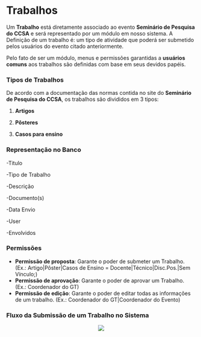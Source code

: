 # Trabalhos

Um **Trabalho** está diretamente associado ao evento **Seminário de Pesquisa do CCSA** e será representado por um módulo em
nosso sistema. A Definição de um trabalho é: um tipo de atividade que poderá ser submetido pelos usuários do evento citado
anteriormente.

Pelo fato de ser um módulo, menus e permissões garantidas a **usuários comuns** aos trabalhos são definidas com base em seus 
devidos papéis.

### Tipos de Trabalhos

De acordo com a documentação das normas contida no site do **Seminário de Pesquisa do CCSA**, os trabalhos são divididos em 3 tipos:

1. **Artigos**

2. **Pôsteres**

3. **Casos para ensino**

### Representação no Banco

-Titulo

-Tipo de Trabalho

-Descrição

-Documento(s)

-Data Envio

-User

-Envolvidos

### Permissões

- **Permissão de proposta**: Garante o poder de submeter um Trabalho. (Ex.: Artigo|Pôster|Casos de Ensino = Docente|Técnico|Disc.Pos.|Sem Vínculo;)
- **Permissão de aprovação**: Garante o poder de aprovar um Trabalho. (Ex.: Coordenador do GT)
- **Permissão de edição**: Garante o poder de editar todas as informações de um trabalho. (Ex.: Coordenador do GT|Coordenador do Evento)

### Fluxo da Submissão de um Trabalho no Sistema

<p align="center">
<img src="http://imgur.com/Zk8EwwG.png">
</p>







